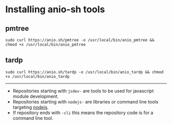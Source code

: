 # Installing anio-sh tools

## pmtree

`sudo curl https://anio.sh/pmtree -o /usr/local/bin/anio_pmtree && chmod +x /usr/local/bin/anio_pmtree`

## tardp


`sudo curl https://anio.sh/tardp -o /usr/local/bin/anio_tardp && chmod +x /usr/local/bin/anio_tardp`

---

- Repositories starting with `jsdev-` are tools to be used for javascript module development.
- Repositories starting with `nodejs-` are libraries or command line tools targeting [nodejs](https://nodejs.org/en).
- If repository ends with `-cli` this means the repository code is for a command line tool.
